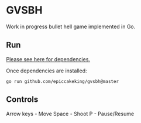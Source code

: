 # GVSBH

Work in progress bullet hell game implemented in Go.

## Run

[Please see here for dependencies.](https://ebiten.org/documents/install.html)

Once dependencies are installed:
```
go run github.com/epiccakeking/gvsbh@master
```

## Controls

Arrow keys - Move
Space - Shoot
P - Pause/Resume